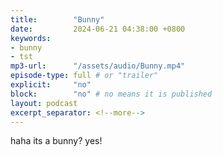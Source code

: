 ```yaml
---
title:        "Bunny"
date:         2024-06-21 04:38:00 +0800
keywords:
- bunny
- tst
mp3-url:      "/assets/audio/Bunny.mp4"
episode-type: full # or "trailer"
explicit:     "no"
block:        "no" # no means it is published
layout: podcast
excerpt_separator: <!--more-->
---
```

<!--more-->

haha its a bunny? yes!
